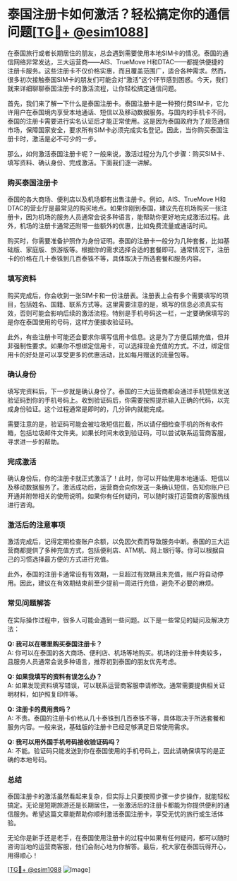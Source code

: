 # 泰国注册卡如何激活？轻松搞定你的通信问题[[TG💪+ @esim1088](https://t.me/s/esim1088)]

在泰国旅行或者长期居住的朋友，总会遇到需要使用本地SIM卡的情况。泰国的通信网络非常发达，三大运营商——AIS、TrueMove H和DTAC——都提供便捷的注册卡服务。这些注册卡不仅价格实惠，而且覆盖范围广，适合各种需求。然而，很多初次接触泰国SIM卡的朋友们可能会对“激活”这个环节感到困惑。今天，我们就来详细聊聊泰国注册卡的激活流程，让你轻松搞定通信问题。

首先，我们来了解一下什么是泰国注册卡。泰国注册卡是一种预付费SIM卡，它允许用户在泰国境内享受本地通话、短信以及移动数据服务。与国内的手机卡不同，泰国的注册卡需要进行实名认证后才能正常使用。这是因为泰国政府为了规范通信市场，保障国家安全，要求所有SIM卡必须完成实名登记。因此，当你购买泰国注册卡时，激活是必不可少的一步。

那么，如何激活泰国注册卡呢？一般来说，激活过程分为几个步骤：购买SIM卡、填写资料、确认身份、完成激活。下面我们逐一讲解。

### **购买泰国注册卡**

泰国的各大商场、便利店以及机场都有出售注册卡。例如，AIS、TrueMove H和DTAC的营业厅是最常见的购买地点。如果你刚到泰国，建议先在机场购买一张注册卡，因为机场的服务人员通常会说多种语言，能帮助你更好地完成激活过程。此外，机场的注册卡通常还附带一些额外的优惠，比如免费流量或通话时间。

购买时，你需要准备护照作为身份证明。泰国的注册卡一般分为几种套餐，比如基础版、家庭版、旅游版等。根据你的需求选择合适的套餐即可。通常情况下，注册卡的价格在几十泰铢到几百泰铢不等，具体取决于所选套餐和服务内容。

### **填写资料**

购买完成后，你会收到一张SIM卡和一份注册表。注册表上会有多个需要填写的项目，包括姓名、国籍、联系方式等。这里需要注意的是，填写的信息必须真实有效，否则可能会影响后续的激活流程。特别是手机号码这一栏，一定要确保填写的是你在泰国使用的号码，这样方便接收验证码。

此外，有些注册卡可能还会要求你填写信用卡信息。这是为了方便后期充值，但并非强制性要求。如果你不想绑定信用卡，可以选择现金充值的方式。不过，绑定信用卡的好处是可以享受更多的优惠活动，比如每月赠送的流量包等。

### **确认身份**

填写完资料后，下一步就是确认身份了。泰国的三大运营商都会通过手机短信发送验证码到你的手机号码上。收到验证码后，你需要按照提示输入正确的代码，以完成身份验证。这个过程通常是即时的，几分钟内就能完成。

需要注意的是，验证码可能会被垃圾短信拦截，所以请仔细检查手机的所有收件箱，包括垃圾邮件文件夹。如果长时间未收到验证码，可以尝试联系运营商客服，寻求进一步的帮助。

### **完成激活**

确认身份后，你的注册卡就正式激活了！此时，你可以开始使用本地通话、短信以及移动数据服务了。激活成功后，运营商会向你发送一条确认短信，告知你账户已开通并附带相关的使用说明。如果你有任何疑问，可以随时拨打运营商的客服热线进行咨询。

### **激活后的注意事项**

激活完成后，记得定期检查账户余额，以免因欠费而导致服务中断。泰国的三大运营商都提供了多种充值方式，包括便利店、ATM机、网上银行等。你可以根据自己的习惯选择最方便的方式进行充值。

此外，泰国的注册卡通常设有有效期，一旦超过有效期且未充值，账户将自动停用。因此，建议在有效期结束前至少提前一周进行充值，避免不必要的麻烦。

### **常见问题解答**

在实际操作过程中，很多人可能会遇到一些问题。以下是一些常见的疑问及解决方法：

**Q: 我可以在哪里购买泰国注册卡？**  
A: 你可以在泰国的各大商场、便利店、机场等地购买。机场的注册卡种类较多，且服务人员通常会说多种语言，推荐初到泰国的朋友优先考虑。

**Q: 如果我填写的资料有误怎么办？**  
A: 如果发现资料填写错误，可以联系运营商客服申请修改。通常需要提供相关证明材料，如护照复印件等。

**Q: 注册卡的费用贵吗？**  
A: 不贵。泰国的注册卡价格从几十泰铢到几百泰铢不等，具体取决于所选套餐和服务内容。一般来说，基础版的注册卡已经足够满足日常使用需求。

**Q: 我可以用外国手机号码接收验证码吗？**  
A: 不能。验证码只能发送到你在泰国使用的手机号码上，因此请确保填写的是正确的本地号码。

### **总结**

泰国注册卡的激活虽然看起来复杂，但实际上只要按照步骤一步步操作，就能轻松搞定。无论是短期旅游还是长期居住，一张激活后的注册卡都能为你提供便利的通信服务。希望这篇文章能帮助你顺利激活泰国注册卡，享受无忧的旅行或生活体验。

无论你是新手还是老手，在泰国使用注册卡的过程中如果有任何疑问，都可以随时咨询当地的运营商客服，他们会耐心地为你解答。最后，祝大家在泰国玩得开心，用得顺心！

[[TG💪+ @esim1088](https://t.me/s/esim1088) ![Image](https://i.postimg.cc/4NQfJmqS/Snipaste-2025-05-13-00-14-12.png)]